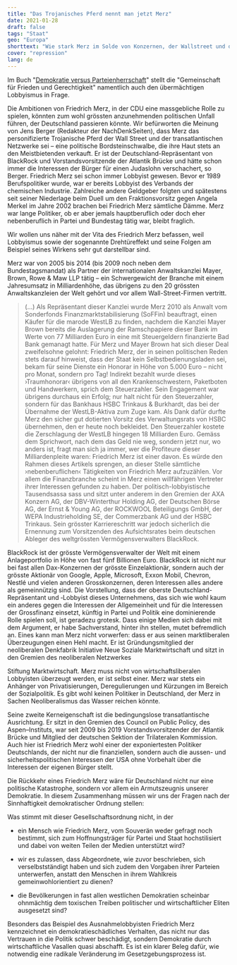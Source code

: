 ```yaml
---
title: "Das Trojanisches Pferd nennt man jetzt Merz"
date: 2021-01-28
draft: false
tags: "Staat"
geo: "Europa"
shorttext: "Wie stark Merz im Solde von Konzernen, der Wallstreet und der USA steht, beschreibt ein neues Buch von Parteikritikern."
cover: "repression"
lang: de
---
```


Im Buch "[Demokratie versus Parteienherrschaft](https://www.freitag.de/produkt-der-woche/buch/demokratie-versus-parteienherrschaft "Demokratie versus Parteienherrschaft")" stellt die "Gemeinschaft für Frieden und Gerechtigkeit" namentlich auch den übermächtigen Lobbyismus in Frage.

Die Ambitionen von Friedrich Merz, in der CDU eine massgebliche Rolle zu spielen, könnten zum wohl grössten anzunehmenden politischen Unfall führen, der Deutschland passieren könnte. Wir befürworten die Meinung von Jens Berger (Redakteur der NachDenkSeiten), dass Merz das personifizierte Trojanische Pferd der Wall Street und der transatlantischen Netzwerke sei – eine politische Bordsteinschwalbe, die ihre Haut stets an den Meistbietenden verkauft. Er ist der Deutschland-Repräsentant von BlackRock und Vorstandsvorsitzende der Atlantik Brücke und hätte schon immer die Interessen der Bürger für einen Judaslohn verschachert, so Berger. Friedrich Merz sei schon immer Lobbyist gewesen. Bevor er 1989 Berufspolitiker wurde, war er bereits Lobbyist des Verbands der chemischen Industrie. Zahlreiche andere Geldgeber folgten und spätestens seit seiner Niederlage beim Duell um den Fraktionsvorsitz gegen Angela Merkel im Jahre 2002 brachen bei Friedrich Merz sämtliche Dämme. Merz war lange Politiker, ob er aber jemals hauptberuflich oder doch eher nebenberuflich in Partei und Bundestag tätig war, bleibt fraglich.

Wir wollen uns näher mit der Vita des Friedrich Merz befassen, weil Lobbyismus sowie der sogenannte Drehtüreffekt und seine Folgen am Beispiel seines Wirkens sehr gut darstellbar sind.

Merz war von 2005 bis 2014 (bis 2009 noch neben dem Bundestagsmandat) als Partner der internationalen Anwaltskanzlei Mayer, Brown, Rowe & Maw LLP tätig – ein Schwergewicht der Branche mit einem Jahresumsatz in Milliardenhöhe, das übrigens zu den 20 grössten Anwaltskanzleien der Welt gehört und vor allem Wall-Street-Firmen vertritt.

> (…) Als Repräsentant dieser Kanzlei wurde Merz 2010 als Anwalt vom Sonderfonds Finanzmarktstabilisierung (SoFFin) beauftragt, einen Käufer für die marode WestLB zu finden, nachdem die Kanzlei Mayer Brown bereits die Auslagerung der Ramschpapiere dieser Bank im Werte von 77 Milliarden Euro in eine mit Steuergeldern finanzierte Bad Bank gemanagt hatte. Für Merz und Mayer Brown hat sich dieser Deal zweifelsohne gelohnt: Friedrich Merz, der in seinen politischen Reden stets darauf hinweist, dass der Staat kein Selbstbedienungsladen sei, bekam für seine Dienste ein Honorar in Höhe von 5.000 Euro – nicht pro Monat, sondern pro Tag! Indirekt bezahlt wurde dieses ›Traumhonorar‹ übrigens von all den Krankenschwestern, Paketboten und Handwerkern, sprich dem Steuerzahler. Sein Engagement war übrigens durchaus ein Erfolg; nur halt nicht für den Steuerzahler, sondern für das Bankhaus HSBC Trinkaus & Burkhardt, das bei der Übernahme der WestLB-Aktiva zum Zuge kam. Als Dank dafür durfte Merz den sicher gut dotierten Vorsitz des Verwaltungsrats von HSBC übernehmen, den er heute noch bekleidet. Den Steuerzahler kostete die Zerschlagung der WestLB hingegen 18 Milliarden Euro. Gemäss dem Sprichwort, nach dem das Geld nie weg, sondern jetzt nur, wo anders ist, fragt man sich ja immer, wer die Profiteure dieser Milliardenpleite waren: Friedrich Merz ist einer davon. Es würde den Rahmen dieses Artikels sprengen, an dieser Stelle sämtliche ›nebenberuflichen‹ Tätigkeiten von Friedrich Merz aufzuzählen. Vor allem die Finanzbranche scheint in Merz einen willfährigen Vertreter ihrer Interessen gefunden zu haben. Der politisch-lobbyistische Tausendsassa sass und sitzt unter anderem in den Gremien der AXA Konzern AG, der DBV-Winterthur Holding AG, der Deutschen Börse AG, der Ernst & Young AG, der ROCKWOOL Beteiligungs GmbH, der WEPA Industrieholding SE, der Commerzbank AG und der HSBC Trinkaus. Sein grösster Karriereschritt war jedoch sicherlich die Ernennung zum Vorsitzenden des Aufsichtsrates beim deutschen Ableger des weltgrössten Vermögensverwalters BlackRock.

BlackRock ist der grösste Vermögensverwalter der Welt mit einem Anlageportfolio in Höhe von fast fünf Billionen Euro. BlackRock ist nicht nur bei fast allen Dax-Konzernen der grösste Einzelaktionär, sondern auch der grösste Aktionär von Google, Apple, Microsoft, Exxon Mobil, Chevron, Nestlé und vielen anderen Grosskonzernen, deren Interessen alles andere als gemeinnützig sind. Die Vorstellung, dass der oberste Deutschland-Repräsentant und ‑Lobbyist dieses Unternehmens, das sich wie wohl kaum ein anderes gegen die Interessen der Allgemeinheit und für die Interessen der Grossfinanz einsetzt, künftig in Partei und Politik eine dominierende Rolle spielen soll, ist geradezu grotesk. Dass einige Medien sich dabei mit dem Argument, er habe Sachverstand, hinter ihn stellen, mutet befremdlich an. Eines kann man Merz nicht vorwerfen: dass er aus seinen marktliberalen Überzeugungen einen Hehl macht. Er ist Gründungsmitglied der neoliberalen Denkfabrik Initiative Neue Soziale Marktwirtschaft und sitzt in den Gremien des neoliberalen Netzwerkes

Stiftung Marktwirtschaft. Merz muss nicht von wirtschaftsliberalen Lobbyisten überzeugt werden, er ist selbst einer. Merz war stets ein Anhänger von Privatisierungen, Deregulierungen und Kürzungen im Bereich der Sozialpolitik. Es gibt wohl keinen Politiker in Deutschland, der Merz in Sachen Neoliberalismus das Wasser reichen könnte.

Seine zweite Kerneigenschaft ist die bedingungslose transatlantische Ausrichtung. Er sitzt in den Gremien des Council on Public Policy, des Aspen–Instituts, war seit 2009 bis 2019 Vorstandsvorsitzender der Atlantik Brücke und Mitglied der deutschen Sektion der Trilateralen Kommission. Auch hier ist Friedrich Merz wohl einer der exponiertesten Politiker Deutschlands, der nicht nur die finanziellen, sondern auch die aussen- und sicherheitspolitischen Interessen der USA ohne Vorbehalt über die Interessen der eigenen Bürger stellt.

Die Rückkehr eines Friedrich Merz wäre für Deutschland nicht nur eine politische Katastrophe, sondern vor allem ein Armutszeugnis unserer Demokratie. In diesem Zusammenhang müssen wir uns der Fragen nach der Sinnhaftigkeit demokratischer Ordnung stellen:

Was stimmt mit dieser Gesellschaftsordnung nicht, in der

  - ein Mensch wie Friedrich Merz, vom Souverän weder gefragt noch bestimmt, sich zum Hoffnungsträger für Partei und Staat hochstilisiert und dabei von weiten Teilen der Medien unterstützt wird?

  - wir es zulassen, dass Abgeordnete, wie zuvor beschrieben, sich verselbstständigt haben und sich zudem den Vorgaben ihrer Parteien unterwerfen, anstatt den Menschen in ihrem Wahlkreis gemeinwohlorientiert zu dienen?

  - die Bevölkerungen in fast allen westlichen Demokratien scheinbar ohnmächtig dem toxischen Treiben politischer und wirtschaftlicher Eliten ausgesetzt sind?

Besonders das Beispiel des Ausnahmelobbyisten Friedrich Merz kennzeichnet ein demokratieschädliches Verhalten, das nicht nur das Vertrauen in die Politik schwer beschädigt, sondern Demokratie durch wirtschaftliche Vasallen quasi abschafft. Es ist ein klarer Beleg dafür, wie notwendig eine radikale Veränderung im Gesetzgebungsprozess ist.
